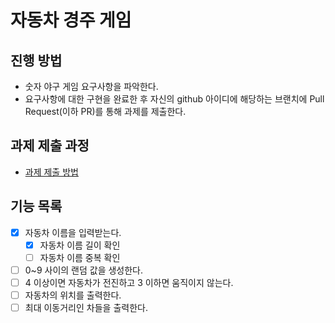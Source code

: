# 자동차 경주 게임
## 진행 방법
* 숫자 야구 게임 요구사항을 파악한다.
* 요구사항에 대한 구현을 완료한 후 자신의 github 아이디에 해당하는 브랜치에 Pull Request(이하 PR)를 통해 과제를 제출한다.

## 과제 제출 과정
* [과제 제출 방법](https://github.com/next-step/nextstep-docs/tree/master/precourse)

## 기능 목록
- [X] 자동차 이름을 입력받는다.
  - [X] 자동차 이름 길이 확인
  - [ ] 자동차 이름 중복 확인
- [ ] 0~9 사이의 랜덤 값을 생성한다.
- [ ] 4 이상이면 자동차가 전진하고 3 이하면 움직이지 않는다.
- [ ] 자동차의 위치를 출력한다.
- [ ] 최대 이동거리인 차들을 출력한다.
